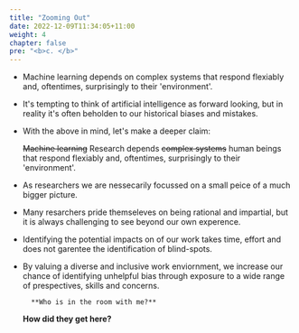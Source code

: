 ```yaml
---
title: "Zooming Out"
date: 2022-12-09T11:34:05+11:00
weight: 4
chapter: false
pre: "<b>c. </b>"
---
```

* Machine learning depends on complex systems that respond flexiably and, oftentimes, surprisingly to their 'environment'.
* It's tempting to think of artificial intelligence as forward looking, but in reality it's often beholden to our historical biases and mistakes.

* With the above in mind, let's make a deeper claim:

	~~Machine learning~~ Research depends ~~complex systems~~ human beings that respond flexiably and, oftentimes, surprisingly to their 'environment'.
    
* As researchers we are nessecarily focussed on a small peice of a much bigger picture.
* Many resarchers pride themseleves on being rational and impartial, but it is always challenging to see beyond our own experence.
* Identifying the potential impacts on of our work takes time, effort and does not garentee the identification of blind-spots.
* By valuing a diverse and inclusive work enviornment, we increase our chance of identifying unhelpful bias through exposure to a wide range of prespectives, skills and concerns. 

    	**Who is in the room with me?**
	**How did they get here?**
